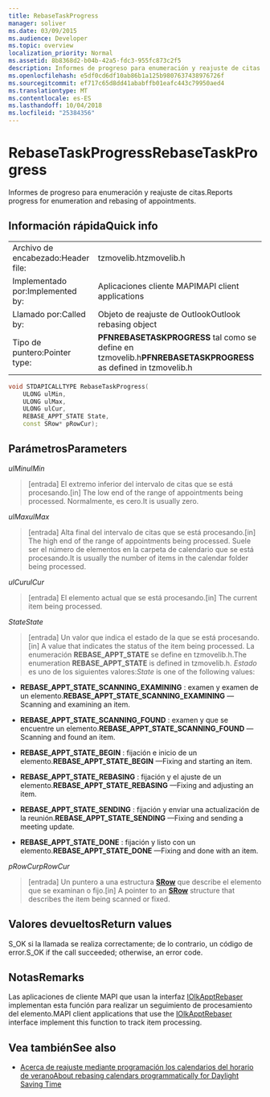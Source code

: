 ```yaml
---
title: RebaseTaskProgress
manager: soliver
ms.date: 03/09/2015
ms.audience: Developer
ms.topic: overview
localization_priority: Normal
ms.assetid: 8b8368d2-b04b-42a5-fdc3-955fc873c2f5
description: Informes de progreso para enumeración y reajuste de citas.
ms.openlocfilehash: e5df0cd6df10ab86b1a125b9807637438976726f
ms.sourcegitcommit: ef717c65d8dd41ababffb01eafc443c79950aed4
ms.translationtype: MT
ms.contentlocale: es-ES
ms.lasthandoff: 10/04/2018
ms.locfileid: "25384356"
---
```

# <a name="rebasetaskprogress"></a><span data-ttu-id="f4f67-103">RebaseTaskProgress</span><span class="sxs-lookup"><span data-stu-id="f4f67-103">RebaseTaskProgress</span></span>

<span data-ttu-id="f4f67-104">Informes de progreso para enumeración y reajuste de citas.</span><span class="sxs-lookup"><span data-stu-id="f4f67-104">Reports progress for enumeration and rebasing of appointments.</span></span>
  
## <a name="quick-info"></a><span data-ttu-id="f4f67-105">Información rápida</span><span class="sxs-lookup"><span data-stu-id="f4f67-105">Quick info</span></span>

|||
|:-----|:-----|
|<span data-ttu-id="f4f67-106">Archivo de encabezado:</span><span class="sxs-lookup"><span data-stu-id="f4f67-106">Header file:</span></span>  <br/> |<span data-ttu-id="f4f67-107">tzmovelib.h</span><span class="sxs-lookup"><span data-stu-id="f4f67-107">tzmovelib.h</span></span>  <br/> |
|<span data-ttu-id="f4f67-108">Implementado por:</span><span class="sxs-lookup"><span data-stu-id="f4f67-108">Implemented by:</span></span>  <br/> |<span data-ttu-id="f4f67-109">Aplicaciones cliente MAPI</span><span class="sxs-lookup"><span data-stu-id="f4f67-109">MAPI client applications</span></span>  <br/> |
|<span data-ttu-id="f4f67-110">Llamado por:</span><span class="sxs-lookup"><span data-stu-id="f4f67-110">Called by:</span></span>  <br/> |<span data-ttu-id="f4f67-111">Objeto de reajuste de Outlook</span><span class="sxs-lookup"><span data-stu-id="f4f67-111">Outlook rebasing object</span></span>  <br/> |
|<span data-ttu-id="f4f67-112">Tipo de puntero:</span><span class="sxs-lookup"><span data-stu-id="f4f67-112">Pointer type:</span></span>  <br/> |<span data-ttu-id="f4f67-113">**PFNREBASETASKPROGRESS** tal como se define en tzmovelib.h</span><span class="sxs-lookup"><span data-stu-id="f4f67-113">**PFNREBASETASKPROGRESS** as defined in tzmovelib.h</span></span>  <br/> |
   
```cpp
void STDAPICALLTYPE RebaseTaskProgress(  
    ULONG ulMin, 
    ULONG ulMax, 
    ULONG ulCur, 
    REBASE_APPT_STATE State, 
    const SRow* pRowCur); 

```

## <a name="parameters"></a><span data-ttu-id="f4f67-114">Parámetros</span><span class="sxs-lookup"><span data-stu-id="f4f67-114">Parameters</span></span>

<span data-ttu-id="f4f67-115">_ulMin_</span><span class="sxs-lookup"><span data-stu-id="f4f67-115">_ulMin_</span></span>
  
> <span data-ttu-id="f4f67-116">[entrada] El extremo inferior del intervalo de citas que se está procesando.</span><span class="sxs-lookup"><span data-stu-id="f4f67-116">[in] The low end of the range of appointments being processed.</span></span> <span data-ttu-id="f4f67-117">Normalmente, es cero.</span><span class="sxs-lookup"><span data-stu-id="f4f67-117">It is usually zero.</span></span>
    
<span data-ttu-id="f4f67-118">_ulMax_</span><span class="sxs-lookup"><span data-stu-id="f4f67-118">_ulMax_</span></span>
  
> <span data-ttu-id="f4f67-119">[entrada] Alta final del intervalo de citas que se está procesando.</span><span class="sxs-lookup"><span data-stu-id="f4f67-119">[in] The high end of the range of appointments being processed.</span></span> <span data-ttu-id="f4f67-120">Suele ser el número de elementos en la carpeta de calendario que se está procesando.</span><span class="sxs-lookup"><span data-stu-id="f4f67-120">It is usually the number of items in the calendar folder being processed.</span></span>
    
<span data-ttu-id="f4f67-121">_ulCur_</span><span class="sxs-lookup"><span data-stu-id="f4f67-121">_ulCur_</span></span>
  
> <span data-ttu-id="f4f67-122">[entrada] El elemento actual que se está procesando.</span><span class="sxs-lookup"><span data-stu-id="f4f67-122">[in] The current item being processed.</span></span>
    
<span data-ttu-id="f4f67-123">_State_</span><span class="sxs-lookup"><span data-stu-id="f4f67-123">_State_</span></span>
  
> <span data-ttu-id="f4f67-124">[entrada] Un valor que indica el estado de la que se está procesando.</span><span class="sxs-lookup"><span data-stu-id="f4f67-124">[in] A value that indicates the status of the item being processed.</span></span> <span data-ttu-id="f4f67-125">La enumeración **REBASE_APPT_STATE** se define en tzmovelib.h.</span><span class="sxs-lookup"><span data-stu-id="f4f67-125">The enumeration **REBASE_APPT_STATE** is defined in tzmovelib.h.</span></span>  <span data-ttu-id="f4f67-126">_Estado_ es uno de los siguientes valores:</span><span class="sxs-lookup"><span data-stu-id="f4f67-126">_State_ is one of the following values:</span></span> 
    
   - <span data-ttu-id="f4f67-127">**REBASE_APPT_STATE_SCANNING_EXAMINING** : examen y examen de un elemento.</span><span class="sxs-lookup"><span data-stu-id="f4f67-127">**REBASE_APPT_STATE_SCANNING_EXAMINING** —Scanning and examining an item.</span></span> 
    
   - <span data-ttu-id="f4f67-128">**REBASE_APPT_STATE_SCANNING_FOUND** : examen y que se encuentre un elemento.</span><span class="sxs-lookup"><span data-stu-id="f4f67-128">**REBASE_APPT_STATE_SCANNING_FOUND** —Scanning and found an item.</span></span> 
    
   - <span data-ttu-id="f4f67-129">**REBASE_APPT_STATE_BEGIN** : fijación e inicio de un elemento.</span><span class="sxs-lookup"><span data-stu-id="f4f67-129">**REBASE_APPT_STATE_BEGIN** —Fixing and starting an item.</span></span> 
    
   - <span data-ttu-id="f4f67-130">**REBASE_APPT_STATE_REBASING** : fijación y el ajuste de un elemento.</span><span class="sxs-lookup"><span data-stu-id="f4f67-130">**REBASE_APPT_STATE_REBASING** —Fixing and adjusting an item.</span></span> 
    
   - <span data-ttu-id="f4f67-131">**REBASE_APPT_STATE_SENDING** : fijación y enviar una actualización de la reunión.</span><span class="sxs-lookup"><span data-stu-id="f4f67-131">**REBASE_APPT_STATE_SENDING** —Fixing and sending a meeting update.</span></span> 
    
   - <span data-ttu-id="f4f67-132">**REBASE_APPT_STATE_DONE** : fijación y listo con un elemento.</span><span class="sxs-lookup"><span data-stu-id="f4f67-132">**REBASE_APPT_STATE_DONE** —Fixing and done with an item.</span></span> 
    
<span data-ttu-id="f4f67-133">_pRowCur_</span><span class="sxs-lookup"><span data-stu-id="f4f67-133">_pRowCur_</span></span>
  
> <span data-ttu-id="f4f67-134">[entrada] Un puntero a una estructura **[SRow](https://msdn.microsoft.com/library/369c2d5c-8c2b-4314-9cb2-aaa89580aa2b%28Office.15%29.aspx)** que describe el elemento que se examinan o fijo.</span><span class="sxs-lookup"><span data-stu-id="f4f67-134">[in] A pointer to an **[SRow](https://msdn.microsoft.com/library/369c2d5c-8c2b-4314-9cb2-aaa89580aa2b%28Office.15%29.aspx)** structure that describes the item being scanned or fixed.</span></span> 
    
## <a name="return-values"></a><span data-ttu-id="f4f67-135">Valores devueltos</span><span class="sxs-lookup"><span data-stu-id="f4f67-135">Return values</span></span>

<span data-ttu-id="f4f67-136">S_OK si la llamada se realiza correctamente; de lo contrario, un código de error.</span><span class="sxs-lookup"><span data-stu-id="f4f67-136">S_OK if the call succeeded; otherwise, an error code.</span></span>
  
## <a name="remarks"></a><span data-ttu-id="f4f67-137">Notas</span><span class="sxs-lookup"><span data-stu-id="f4f67-137">Remarks</span></span>

<span data-ttu-id="f4f67-138">Las aplicaciones de cliente MAPI que usan la interfaz [IOlkApptRebaser](iolkapptrebaser.md) implementan esta función para realizar un seguimiento de procesamiento del elemento.</span><span class="sxs-lookup"><span data-stu-id="f4f67-138">MAPI client applications that use the [IOlkApptRebaser](iolkapptrebaser.md) interface implement this function to track item processing.</span></span> 
  
## <a name="see-also"></a><span data-ttu-id="f4f67-139">Vea también</span><span class="sxs-lookup"><span data-stu-id="f4f67-139">See also</span></span>

- [<span data-ttu-id="f4f67-140">Acerca de reajuste mediante programación los calendarios del horario de verano</span><span class="sxs-lookup"><span data-stu-id="f4f67-140">About rebasing calendars programmatically for Daylight Saving Time</span></span>](about-rebasing-calendars-programmatically-for-daylight-saving-time.md)

